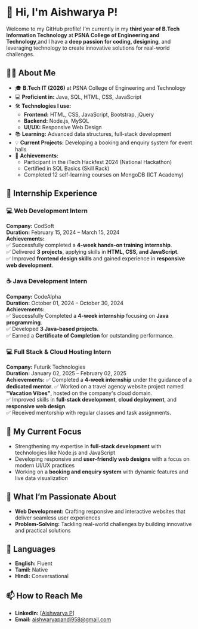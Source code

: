 # 👋 Hi, I'm Aishwarya P!

Welcome to my GitHub profile! I’m currently in my **third year of B.Tech Information Technology** at **PSNA College of Engineering and Technology**,and I have a **deep passion for coding, designing**, and leveraging technology to create innovative solutions for real-world challenges.

## 👩‍💻 About Me

- 🎓 **B.Tech IT (2026)** at PSNA College of Engineering and Technology
- 💻 **Proficient in:** Java, SQL, HTML, CSS, JavaScript
- 🛠️ **Technologies I use:** 
  - **Frontend:** HTML, CSS, JavaScript, Bootstrap, jQuery
  - **Backend:** Node.js, MySQL
  - **UI/UX:** Responsive Web Design
- 📚 **Learning:** Advanced data structures, full-stack development
- 💡 **Current Projects:** Developing a booking and enquiry system for event halls
- 🏅 **Achievements:** 
  - Participant in the iTech Hackfest 2024 (National Hackathon)
  - Certified in SQL Basics (Skill Rack)
  - Completed 12 self-learning courses on MongoDB (ICT Academy)
 
## 🚀 Internship Experience

### 💻 Web Development Intern
**Company:** CodSoft  
**Duration:** February 15, 2024 – March 15, 2024  
**Achievements:**  
✅ Successfully completed a **4-week hands-on training internship**.  
✅  Delivered **3 projects**, applying skills in **HTML, CSS, and JavaScript**.  
✅ Improved **frontend design skills** and gained experience in **responsive web development**.

### ☕ Java Development Intern
**Company:** CodeAlpha  
**Duration:** October 01, 2024 – October 30, 2024  
**Achievements:**  
✅ Successfully Completed a **4-week internship** focusing on **Java programming**.  
✅ Developed **3 Java-based projects**.  
✅ Earned a **Certificate of Completion** for outstanding performance.  

### 💻 Full Stack & Cloud Hosting Intern
**Company:** Futurik Technologies  
**Duration:** January 02, 2025 – February 02, 2025  
**Achievements:** 
✅ Completed a **4-week internship** under the guidance of a **dedicated mentor**.
✅ Worked on a travel agency website project named **"Vacation Vibes"**, hosted on the company's cloud domain.  
✅ Improved skills in **full-stack development**, **cloud deployment**, and **responsive web design**.  
✅ Received mentorship with regular classes and task assignments.

## 🚀 My Current Focus

- Strengthening my expertise in **full-stack development** with technologies like Node.js and JavaScript
- Developing responsive and **user-friendly web designs** with a focus on modern UI/UX practices
- Working on a **booking and enquiry system** with dynamic features and live data visualization

## 🌱 What I’m Passionate About

- **Web Development:** Crafting responsive and interactive websites that deliver seamless user experiences
- **Problem-Solving:** Tackling real-world challenges by building innovative and practical solutions

## 📝 Languages

- **English:** Fluent
- **Tamil:** Native
- **Hindi:** Conversational

## 📫 How to Reach Me

- **LinkedIn:** [[Aishwarya P](https://www.linkedin.com/in/aishwarya-p-it-student-614ba5263/)]
- **Email:** [aishwaryapandi958@gmail.com](aishwaryapandi958@gmail.com)
